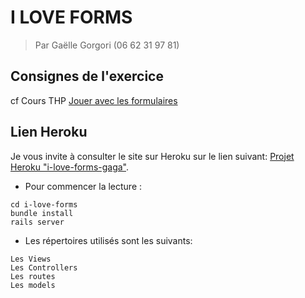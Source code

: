 # I LOVE FORMS
> Par Gaëlle Gorgori (06 62 31 97 81)

## Consignes de l'exercice

cf Cours THP <a href="https://www.thehackingproject.org/week/5/day/2"> Jouer avec les formulaires</a>


## Lien Heroku

Je vous invite à consulter le site sur Heroku sur le lien suivant: <a href="https://i-love-forms-gaga.herokuapp.com/">Projet Heroku "i-love-forms-gaga"</a>.

* Pour commencer la lecture :
```
cd i-love-forms
bundle install
rails server
```

* Les répertoires utilisés sont les suivants:
```
Les Views
Les Controllers
Les routes
Les models
```
